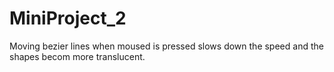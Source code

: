 # MiniProject_2
Moving bezier lines when moused is pressed slows down the speed and the shapes becom more translucent. 
